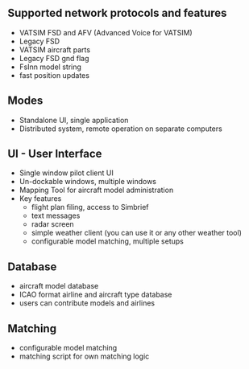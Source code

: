 <!--
    SPDX-FileCopyrightText: Copyright (C) swift Project Community / Contributors
    SPDX-License-Identifier: GFDL-1.3-only
-->

## Supported network protocols and features
  * VATSIM FSD and AFV (Advanced Voice for VATSIM)
  * Legacy FSD
  * VATSIM aircraft parts
  * Legacy FSD gnd flag
  * FsInn model string
  * fast position updates

## Modes
  * Standalone UI, single application
  * Distributed system, remote operation on separate computers

## UI - User Interface
  * Single window pilot client UI
  * Un-dockable windows, multiple windows
  * Mapping Tool for aircraft model administration
  * Key features
    * flight plan filing, access to Simbrief
    * text messages
    * radar screen
    * simple weather client (you can use it or any other weather tool)
    * configurable model matching, multiple setups

## Database
  * aircraft model database
  * ICAO format airline and aircraft type database
  * users can contribute models and airlines

## Matching
  * configurable model matching
  * matching script for own matching logic

